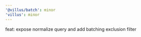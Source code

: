 ```yaml
---
'@villus/batch': minor
'villus': minor
---
```


feat: expose normalize query and add batching exclusion filter
